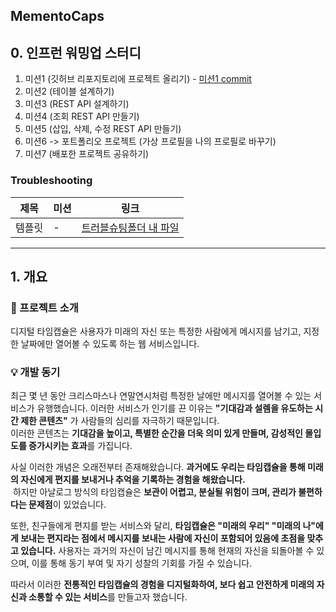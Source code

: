## MementoCaps
## 0. 인프런 워밍업 스터디
1. 미션1 (깃허브 리포지토리에 프로젝트 올리기) - [미션1 commit](https://github.com/bangtori/MementoCaps/commit/588df081eaba906b24d0d68896a6d7c7e4ecc135)
2. 미션2 (테이블 설계하기)
3. 미션3 (REST API 설계하기)
4. 미션4 (조회 REST API 만들기)
5. 미션5 (삽입, 삭제, 수정 REST API 만들기)
6. 미션6 -> 포트폴리오 프로젝트 (가상 프로필을 나의 프로필로 바꾸기)
7. 미션7 (배포한 프로젝트 공유하기)

### Troubleshooting
| 제목  | 미션 | 링크                                                  |
|-----|----|-----------------------------------------------------|
| 템플릿 | -  | [트러블슈팅폴더 내 파일](./Troubleshooting_Docs/Example01.md) |


---

## 1. 개요
### 📌 프로젝트 소개
디지털 타임캡슐은 사용자가 미래의 자신 또는 특정한 사람에게 메시지를 남기고, 지정한 날짜에만 열어볼 수 있도록 하는 웹 서비스입니다.

### 💡 개발 동기
최근 몇 년 동안 크리스마스나 연말연시처럼 특정한 날에만 메시지를 열어볼 수 있는 서비스가 유행했습니다. 이러한 서비스가 인기를 끈 이유는 **"기대감과 설렘을 유도하는 시간 제한 콘텐츠"** 가 사람들의 심리를 자극하기 때문입니다.
<br>이러한 콘텐츠는 **기대감을 높이고, 특별한 순간을 더욱 의미 있게 만들며, 감성적인 몰입도를 증가시키는 효과**를 가집니다.

사실 이러한 개념은 오래전부터 존재해왔습니다. **과거에도 우리는 타임캡슐을 통해 미래의 자신에게 편지를 보내거나 추억을 기록하는 경험을 해왔습니다.
<br>** 하지만 아날로그 방식의 타임캡슐은 **보관이 어렵고, 분실될 위험이 크며, 관리가 불편하다는 문제점**이 있었습니다.

또한, 친구들에게 편지를 받는 서비스와 달리, **타임캡슐은 "미래의 우리" "미래의 나"에게 보내는 편지라는 점에서 메시지를 보내는 사람에 자신이 포함되어 있음에 초점을 맞추고 있습니다.** 사용자는 과거의 자신이 남긴 메시지를 통해 현재의 자신을 되돌아볼 수 있으며, 이를 통해 동기 부여 및 자기 성찰의 기회를 가질 수 있습니다.


따라서 이러한 **전통적인 타임캡슐의 경험을 디지털화하여, 보다 쉽고 안전하게 미래의 자신과 소통할 수 있는 서비스**를 만들고자 했습니다.
